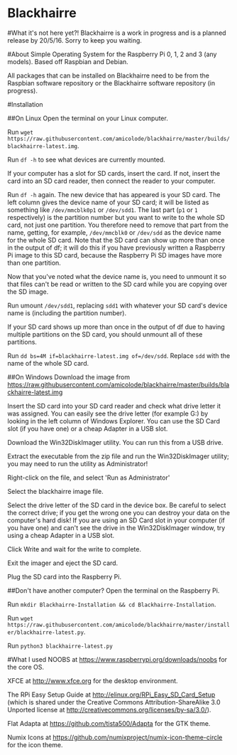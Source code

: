 Blackhairre
=====

#What it's not here yet?!
Blackhairre is a work in progress and is a planned release by 20/5/16. Sorry to keep you waiting.

#About
Simple Operating System for the Raspberry Pi 0, 1, 2 and 3 (any models). Based off Raspbian and Debian.

All packages that can be installed on Blackhairre need to be from the Raspbian software repository or the Blackhairre software repository (in progress).

#Installation

##On Linux
Open the terminal on your Linux computer.

Run `wget https://raw.githubusercontent.com/amicolode/blackhairre/master/builds/blackhairre-latest.img`.

Run `df -h` to see what devices are currently mounted.

If your computer has a slot for SD cards, insert the card. If not, insert the card into an SD card reader, then connect the reader to your computer.

Run `df -h` again. The new device that has appeared is your SD card. The left column gives the device name of your SD card; it will be listed as something like `/dev/mmcblk0p1` or `/dev/sdd1`. The last part (`p1` or `1` respectively) is the partition number but you want to write to the whole SD card, not just one partition. You therefore need to remove that part from the name, getting, for example, `/dev/mmcblk0` or `/dev/sdd` as the device name for the whole SD card. Note that the SD card can show up more than once in the output of df; it will do this if you have previously written a Raspberry Pi image to this SD card, because the Raspberry Pi SD images have more than one partition.

Now that you've noted what the device name is, you need to unmount it so that files can't be read or written to the SD card while you are copying over the SD image.

Run umount `/dev/sdd1`, replacing `sdd1` with whatever your SD card's device name is (including the partition number).

If your SD card shows up more than once in the output of df due to having multiple partitions on the SD card, you should unmount all of these partitions.

Run `dd bs=4M if=blackhairre-latest.img of=/dev/sdd`. Replace `sdd` with the name of the whole SD card.

##On Windows
Download the image from https://raw.githubusercontent.com/amicolode/blackhairre/master/builds/blackhairre-latest.img

Insert the SD card into your SD card reader and check what drive letter it was assigned. You can easily see the drive letter (for example G:) by looking in the left column of Windows Explorer. You can use the SD Card slot (if you have one) or a cheap Adapter in a USB slot.

Download the Win32DiskImager utility. You can run this from a USB drive.

Extract the executable from the zip file and run the Win32DiskImager utility; you may need to run the utility as Administrator! 

Right-click on the file, and select 'Run as Administrator'

Select the blackhairre image file.

Select the drive letter of the SD card in the device box. Be careful to select the correct drive; if you get the wrong one you can destroy your data on the computer's hard disk! If you are using an SD Card slot in your computer (if you have one) and can't see the drive in the Win32DiskImager window, try using a cheap Adapter in a USB slot.

Click Write and wait for the write to complete.

Exit the imager and eject the SD card.

Plug the SD card into the Raspberry Pi.

##Don't have another computer?
Open the terminal on the Raspberry Pi.

Run `mkdir Blackhairre-Installation && cd Blackhairre-Installation`.

Run `wget https://raw.githubusercontent.com/amicolode/blackhairre/master/installer/blackhairre-latest.py`.

Run `python3 blackhairre-latest.py`

#What I used
NOOBS at https://www.raspberrypi.org/downloads/noobs for the core OS.

XFCE at http://www.xfce.org for the desktop environment.

The RPi Easy Setup Guide at http://elinux.org/RPi_Easy_SD_Card_Setup (which is shared under the Creative Commons Attribution-ShareAlike 3.0 Unported license at http://creativecommons.org/licenses/by-sa/3.0/).

Flat Adapta at https://github.com/tista500/Adapta for the GTK theme.

Numix Icons at https://github.com/numixproject/numix-icon-theme-circle for the icon theme.

